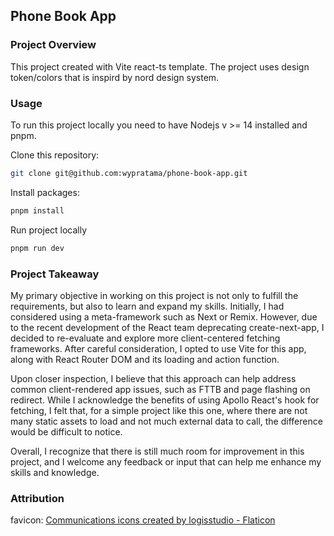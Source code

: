 ## Phone Book App

### Project Overview

This project created with Vite react-ts template. The project uses design token/colors that is inspird by nord design system.

### Usage

To run this project locally you need to have Nodejs v >= 14 installed and pnpm.

Clone this repository:

```bash
git clone git@github.com:wypratama/phone-book-app.git
```

Install packages:

```bash
pnpm install
```

Run project locally

```bash
pnpm run dev
```

### Project Takeaway

My primary objective in working on this project is not only to fulfill the requirements, but also to learn and expand my skills. Initially, I had considered using a meta-framework such as Next or Remix. However, due to the recent development of the React team deprecating create-next-app, I decided to re-evaluate and explore more client-centered fetching frameworks. After careful consideration, I opted to use Vite for this app, along with React Router DOM and its loading and action function.

Upon closer inspection, I believe that this approach can help address common client-rendered app issues, such as FTTB and page flashing on redirect. While I acknowledge the benefits of using Apollo React's hook for fetching, I felt that, for a simple project like this one, where there are not many static assets to load and not much external data to call, the difference would be difficult to notice.

Overall, I recognize that there is still much room for improvement in this project, and I welcome any feedback or input that can help me enhance my skills and knowledge.

### Attribution

favicon:
<a href="https://www.flaticon.com/free-icons/communications" title="communications icons">Communications icons created by logisstudio - Flaticon</a>

